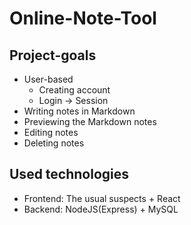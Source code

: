 # Online-Note-Tool
## Project-goals
- User-based
  - Creating account
  - Login -> Session
- Writing notes in Markdown
- Previewing the Markdown notes
- Editing notes
- Deleting notes

## Used technologies
- Frontend: The usual suspects + React
- Backend: NodeJS(Express) + MySQL
